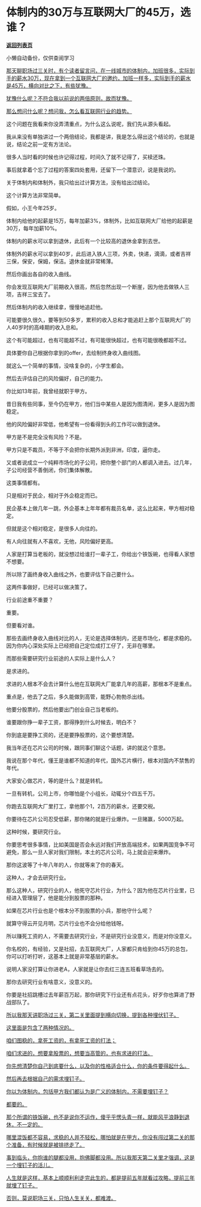 # 体制内的30万与互联网大厂的45万，选谁？

[**返回列表页**](/gzh/记忆承载3)

小懒自动备份，仅供查阅学习

[那天聊职场过三关时，有个读者留言问，在一线城市的体制内，加班很多，实际到手的薪水30万，现在拿到一个互联网大厂的邀约，加班一样多，实际到手的薪水是45万，横向对比之下，有些犹豫。](http://mp.weixin.qq.com/s?__biz=MzkwMzQ1MzczOQ==&mid=2247484220&idx=1&sn=be3613d304b92043f4e0321151e1b72b&chksm=c0974e78f7e0c76e724055d33b3ac9ce64ae514800e917860148810654fe1b4cb07b719779ef&scene=21#wechat_redirect)

[犹豫什么呢？不符合我以前说的两倍原则，故而犹豫。](http://mp.weixin.qq.com/s?__biz=MzkwMzQ1MzczOQ==&mid=2247484220&idx=1&sn=be3613d304b92043f4e0321151e1b72b&chksm=c0974e78f7e0c76e724055d33b3ac9ce64ae514800e917860148810654fe1b4cb07b719779ef&scene=21#wechat_redirect)

[那么想问什么呢？想问我，怎么看互联网行业的趋势。](http://mp.weixin.qq.com/s?__biz=MzkwMzQ1MzczOQ==&mid=2247484220&idx=1&sn=be3613d304b92043f4e0321151e1b72b&chksm=c0974e78f7e0c76e724055d33b3ac9ce64ae514800e917860148810654fe1b4cb07b719779ef&scene=21#wechat_redirect)

这个问题在我看来你没弄清重点，为什么这么说呢，我们先从源头看起。

我从来没有单独讲过一个两倍结论，我都是讲，我是怎么得出这个结论的，也就是说，结论之前一定有方法论。

很多人当时看的时候也许记得过程，时间久了就不记得了，买椟还珠。  

事后就拿着个忘了过程的答案四处套用，还留下一个潜意识，说是我说的。  

关于体制内和体制外，我只给出过计算方法，没有给出过结论。  

这个计算方法非常简单。  

假如，小王今年25岁。  

体制内给他的起薪是15万，每年加薪3%，体制外，比如互联网大厂给他的起薪是30万，每年加薪10%。  

体制内的薪水可以拿到退休，此后有一个比较高的退休金拿到去世。

体制外的薪水可以拿到40岁，此后进入铁人三项，外卖，快递，滴滴，或者吉祥三保，保安，保姆，保洁。退休金就非常稀薄。

然后你画出各自的收入曲线。  

你会发现互联网大厂前期收入很高，然后忽然出现一个断崖，因为他去做铁人三项，吉祥三宝去了。  

然后体制内的收入继续拿，慢慢地追赶他。  

可能要很久很久，要等到50多岁，累积的收入总和才能追赶上那个互联网大厂的人40岁时的高峰期的收入总和。  

这个有可能超过，也有可能超不过，有可能很快超过，也有可能很晚都超不过。  

具体要你自己根据你拿到的offer，去绘制终身收入曲线图。  

就这么一个简单的事情，没啥复杂的，小学生都会。  

然后去评估自己的风险偏好，自己的能力。  

你比如13年前，我曾经就职于甲方。  

昔日我有些同事，至今仍在甲方，他们当中某些人是因为图清闲，更多人是因为图稳定。

他的风险偏好非常低，他希望有一份看得到头的工作可以做到退休。  

甲方是不是完全没有风险？不是。  

甲方只是不裁员，不等于不会把你长期外派到非洲，印度，逼你走。

又或者说成立一个纯粹市场化的子公司，把你整个部门的人都调入进去。过几年，子公司经营不善倒闭，你们集体解散。

这类事情都有。

只是相对于民企，相对于外企稳定而已。  

民企基本上做几年一跳，外企基本上年年都有裁员名单，这么比起来，甲方相对稳定。

但就是这个相对稳定，是很多人向往的。  

有人向往就有人不喜欢，无他，风险偏好更高。

人家是打算当老板的，就没想过给谁打一辈子工，你给出个铁饭碗，也得看人家想不想要。  

所以除了画终身收入曲线之外，也要评估下自己要什么。

这两件事做好，已经可以做决策了。  

行业前途重不重要？  

重要。

但要看对谁。

那些去画终身收入曲线对比的人，无论是选择体制内，还是市场化，都是求稳的。因为你内心深处实际上已经把自己定位成打工仔了，无非在哪里。

而那些需要研究行业前途的人实际上是什么人？  

是求进的。

求进的人根本不会去计算什么他在互联网大厂能拿几年的高薪，那根本不是重点。  

重点是，他去了之后，多久能做到高管，能野心勃勃杀出线。

他要分股票的，然后他要出门创业自己当老板的。  

谁要跟你挣一辈子工资，那得挣到什么时候去，明白不？  

你到底是要挣工资的，还是要挣股票的，这个要想清楚。  

我当年还在芯片公司的时候，跟同事们聊这个话题，讲的就这个意思。

我说在那个年代，懂王是谁都不知道的年代，国外芯片横行，根本对国内不禁售的年代。

大家安心做芯片，等的是什么？就是转机。  

一旦有转机，公司上市，你哪怕是个小组长，动辄分个四五千万。

你跑去互联网大厂里打工，拿他那个1，2百万的薪水，还要交税。  

你要待在芯片公司忍受低薪，那你赌的就是行业爆炸。一旦赌赢，5000万起。

这种时候，要研究行业。  

你要思考很多事情，比如美国是否会永远对我们开放高端技术，如果两国竞争不可避免，那么一旦人家对我们限制，本土的芯片公司，马上就会迎来爆炸。

那你这波等了十年八年的人，你就等来了你的春天。

这种人，才会去研究行业。  

那么这种人，研究行业的人，他死守芯片行业，为什么？因为他在芯片行业里，已经进入管理层了，他是能分到股票的那种。

如果在芯片行业也是个根本分不到股票的小兵，那他守什么呢？  

就算守得云开见月明，芯片行业也不会分给他钱呀。  

所以赚死工资的人，不需要去研究行业，不是研究行业没意义，而是对你没意义。  

你名校的，有经验，又是社招，去互联网大厂，人家都只肯给到你45万的总包，你可以打听打听，这基本上就是非常基层的薪水。  

说明人家没打算让你进老A，人家就是让你去红三连五班看草场去的。

那你去研究行业有啥意义，没意义的。  

你要是社招跳槽过去年薪百万起，那你研究下行业还有点花头，好歹你也算进了野战部队了。

[所以我那天讲职场过三关，第二关里面提到横向切换，提到各种埋伏钉子。  
](http://mp.weixin.qq.com/s?__biz=MzkwMzQ1MzczOQ==&mid=2247484220&idx=1&sn=be3613d304b92043f4e0321151e1b72b&chksm=c0974e78f7e0c76e724055d33b3ac9ce64ae514800e917860148810654fe1b4cb07b719779ef&scene=21#wechat_redirect)

[这里面是包含了两种情况的。  
](http://mp.weixin.qq.com/s?__biz=MzkwMzQ1MzczOQ==&mid=2247484220&idx=1&sn=be3613d304b92043f4e0321151e1b72b&chksm=c0974e78f7e0c76e724055d33b3ac9ce64ae514800e917860148810654fe1b4cb07b719779ef&scene=21#wechat_redirect)

[咱们图稳的，拿死工资的，有拿死工资的打法；](http://mp.weixin.qq.com/s?__biz=MzkwMzQ1MzczOQ==&mid=2247484220&idx=1&sn=be3613d304b92043f4e0321151e1b72b&chksm=c0974e78f7e0c76e724055d33b3ac9ce64ae514800e917860148810654fe1b4cb07b719779ef&scene=21#wechat_redirect)

[咱们求进的，想要拿股票的，想要当高管的，也有求进的打法。](http://mp.weixin.qq.com/s?__biz=MzkwMzQ1MzczOQ==&mid=2247484220&idx=1&sn=be3613d304b92043f4e0321151e1b72b&chksm=c0974e78f7e0c76e724055d33b3ac9ce64ae514800e917860148810654fe1b4cb07b719779ef&scene=21#wechat_redirect)

[你先想清楚你自己到底要什么，以及你的性格适合什么，你的条件要得起什么。  
](http://mp.weixin.qq.com/s?__biz=MzkwMzQ1MzczOQ==&mid=2247484220&idx=1&sn=be3613d304b92043f4e0321151e1b72b&chksm=c0974e78f7e0c76e724055d33b3ac9ce64ae514800e917860148810654fe1b4cb07b719779ef&scene=21#wechat_redirect)

[然后再去根据自己的需求埋钉子。](http://mp.weixin.qq.com/s?__biz=MzkwMzQ1MzczOQ==&mid=2247484220&idx=1&sn=be3613d304b92043f4e0321151e1b72b&chksm=c0974e78f7e0c76e724055d33b3ac9ce64ae514800e917860148810654fe1b4cb07b719779ef&scene=21#wechat_redirect)

[你以为体制内，包括甲方我们都认为是广义的体制内，不需要埋钉子？  
](http://mp.weixin.qq.com/s?__biz=MzkwMzQ1MzczOQ==&mid=2247484220&idx=1&sn=be3613d304b92043f4e0321151e1b72b&chksm=c0974e78f7e0c76e724055d33b3ac9ce64ae514800e917860148810654fe1b4cb07b719779ef&scene=21#wechat_redirect)

[都要的。  
](http://mp.weixin.qq.com/s?__biz=MzkwMzQ1MzczOQ==&mid=2247484220&idx=1&sn=be3613d304b92043f4e0321151e1b72b&chksm=c0974e78f7e0c76e724055d33b3ac9ce64ae514800e917860148810654fe1b4cb07b719779ef&scene=21#wechat_redirect)

[那个所谓的铁饭碗，也不是说你不运作，傻乎乎愣头青一样，就能风平浪静到退休，不一定的。  
](http://mp.weixin.qq.com/s?__biz=MzkwMzQ1MzczOQ==&mid=2247484220&idx=1&sn=be3613d304b92043f4e0321151e1b72b&chksm=c0974e78f7e0c76e724055d33b3ac9ce64ae514800e917860148810654fe1b4cb07b719779ef&scene=21#wechat_redirect)

[哪里混饭都不容易，求稳的人并不轻松，哪怕就是在甲方，你没有闯过第二关的那个准备，有时候就是被排挤走了。  
](http://mp.weixin.qq.com/s?__biz=MzkwMzQ1MzczOQ==&mid=2247484220&idx=1&sn=be3613d304b92043f4e0321151e1b72b&chksm=c0974e78f7e0c76e724055d33b3ac9ce64ae514800e917860148810654fe1b4cb07b719779ef&scene=21#wechat_redirect)

[事到临头，你抱谁的腿都没用，抱佛脚都没用。所以我那天第二关里才强调，这是一个埋钉子的活儿。  
](http://mp.weixin.qq.com/s?__biz=MzkwMzQ1MzczOQ==&mid=2247484220&idx=1&sn=be3613d304b92043f4e0321151e1b72b&chksm=c0974e78f7e0c76e724055d33b3ac9ce64ae514800e917860148810654fe1b4cb07b719779ef&scene=21#wechat_redirect)

[人生就是这样，基本上顺顺利利走完此生的，都是提前五年就看过攻略，提前三年就埋了钉子。  
](http://mp.weixin.qq.com/s?__biz=MzkwMzQ1MzczOQ==&mid=2247484220&idx=1&sn=be3613d304b92043f4e0321151e1b72b&chksm=c0974e78f7e0c76e724055d33b3ac9ce64ae514800e917860148810654fe1b4cb07b719779ef&scene=21#wechat_redirect)

[否则，莫说职场三关，只怕人生关关，都难渡。](http://mp.weixin.qq.com/s?__biz=MzkwMzQ1MzczOQ==&mid=2247484220&idx=1&sn=be3613d304b92043f4e0321151e1b72b&chksm=c0974e78f7e0c76e724055d33b3ac9ce64ae514800e917860148810654fe1b4cb07b719779ef&scene=21#wechat_redirect)

